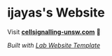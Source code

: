 
# ijayas's Website

Visit **[cellsignalling-unsw.com](http://cellsignalling-unsw.com)** 🚀

_Built with [Lab Website Template](https://greene-lab.gitbook.io/lab-website-template-docs)_

